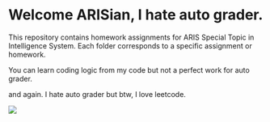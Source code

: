# Welcome ARISian, I hate auto grader.

This repository contains homework assignments for ARIS Special Topic in Intelligence System. Each folder corresponds to a specific assignment or homework.

You can learn coding logic from my code but not a perfect work for auto grader. 

and again. I hate auto grader but btw, I love leetcode. 

![]([https://tenor.com/view/cat-holding-head-cat-sad-cat-rahh-wahhhh-gif-11843610789762008433](https://media1.tenor.com/m/pFz1Q12_hXEAAAAd/cat-holding-head-cat.gif))
